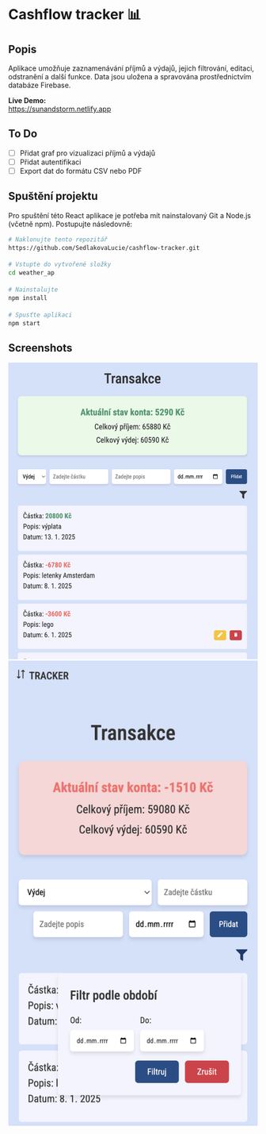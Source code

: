 # Cashflow tracker 📊
## Popis
Aplikace umožňuje zaznamenávání příjmů a výdajů, jejich filtrování, editaci, odstranění a další funkce. Data jsou uložena a spravována prostřednictvím databáze Firebase. 

**Live Demo:**  
https://sunandstorm.netlify.app

## To Do
- [ ] Přidat graf pro vizualizaci příjmů a výdajů
- [ ] Přidat autentifikaci
- [ ] Export dat do formátu CSV nebo PDF

## Spuštění projektu
Pro spuštění této React aplikace je potřeba mít nainstalovaný Git a Node.js (včetně npm). Postupujte následovně:
```bash
# Naklonujte tento repozitář
https://github.com/SedlakovaLucie/cashflow-tracker.git

# Vstupte do vytvořené složky
cd weather_ap

# Nainstalujte
npm install

# Spusťte aplikaci
npm start
```
## Screenshots
<img alt="desktop" src="./screenshots/desktop.png">
<img alt="mobile" src="./screenshots/mobile.png">
